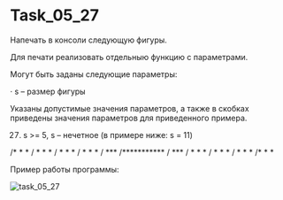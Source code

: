 # Task_05_27

Напечать в консоли следующую фигуры.

Для печати реализовать отдельныю функцию с параметрами.

Могут быть заданы следующие параметры:

· s – размер фигуры

Указаны допустимые значения параметров, а также в скобках приведены значения параметров для приведенного примера.



27. s >= 5, s – нечетное (в примере ниже: s = 11)


/*    *    *
/ *   *   *
/  *  *  *
/   * * *
/    ***
/***********
/    ***
/   * * *
/  *  *  *
/ *   *   *
/*    *    *


Пример работы программы:


![task_05_27](https://user-images.githubusercontent.com/71034843/97596284-9caab280-1a15-11eb-8447-1016d2f667a1.png)
